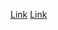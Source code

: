 [Link](https://sites.google.com/eng.ucsd.edu/cse-15l-spring-2022/schedule?authuser=0)
[Link](https://www.youtube.com/watch?v=k67e-Icw4ug&ab_channel=NickChapsas)
